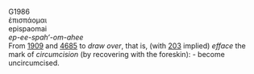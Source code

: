 G1986  
ἐπισπάομαι  
epispaomai  
*ep-ee-spah‘-om-ahee*  
From [1909](g1909) and [4685](g4685) to *draw* *over*, that is, (with
[203](g0203) implied) *efface* the mark of *circumcision* (by recovering
with the foreskin): - become uncircumcised.  
